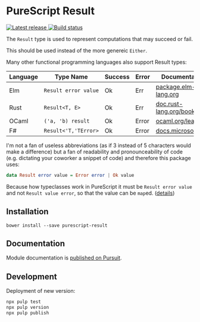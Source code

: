 # PureScript Result

[![Latest release](http://img.shields.io/github/release/ad-si/purescript-result.svg)
](https://github.com/ad-si/purescript-result/releases)
[![Build status](https://travis-ci.org/ad-si/purescript-result.svg?branch=master)
](https://travis-ci.org/ad-si/purescript-result)

The `Result` type is used to represent computations
that may succeed or fail.

This should be used instead of the more genereic `Either`.

Many other functional programming languages also support Result types:

Language | Type Name            | Success | Error | Documentation
---------|----------------------|---------|-------|--------------
Elm      | `Result error value` | Ok      | Err   | [package.elm-lang.org][elm]
Rust     | `Result<T, E>`       | Ok      | Err   | [doc.rust-lang.org/book][rust]
OCaml    | `('a, 'b) result`    | Ok      | Error | [ocaml.org/learn][ocaml]
F#       | `Result<'T,'TError>` | Ok      | Error | [docs.microsoft.com][fsharp]

[rust]: https://doc.rust-lang.org/book/ch09-02-recoverable-errors-with-result.html
[elm]: https://package.elm-lang.org/packages/elm/core/latest/Result
[ocaml]: https://ocaml.org/docs/error-handling#using-the-result-type-for-errors
[fsharp]: https://learn.microsoft.com/en-us/dotnet/fsharp/language-reference/results


I'm not a fan of useless abbreviations
(as if 3 instead of 5 characters would make a difference) but
a fan of readability and pronounceability of code
(e.g. dictating your coworker a snippet of code)
and therefore this package uses:

```purescript
data Result error value = Error error | Ok value
```


Because how typeclasses work in PureScript it must be `Result error value`
and not `Result value error`, so that the value can be `map`ed.
([details])

[details]: https://github.com/purescript/purescript/issues/3202#issuecomment-357465332


## Installation

```
bower install --save purescript-result
```


## Documentation

Module documentation is [published on Pursuit].

[published on Pursuit]: http://pursuit.purescript.org/packages/purescript-result


## Development

Deployment of new version:

```sh
npx pulp test
npx pulp version
npx pulp publish
```
